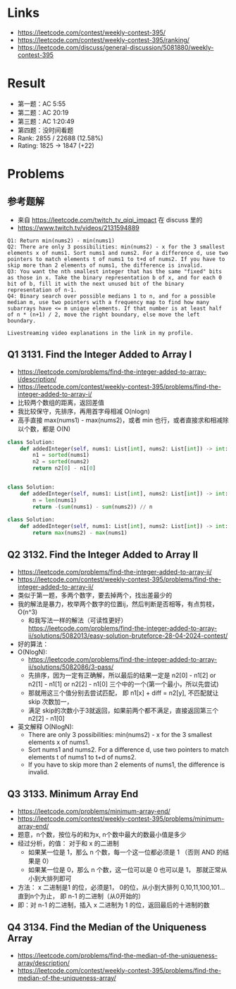 # Links

- https://leetcode.com/contest/weekly-contest-395/
- https://leetcode.com/contest/weekly-contest-395/ranking/
- https://leetcode.com/discuss/general-discussion/5081880/weekly-contest-395

# Result

- 第一题：AC 5:55
- 第二题：AC 20:19
- 第三题：AC 1:20:49
- 第四题：没时间看题
- Rank: 2855 / 22688 (12.58%)
- Rating: 1825 -> 1847 (+22)

# Problems

## 参考题解
- 来自 https://leetcode.com/twitch_tv_qiqi_impact 在 discuss 里的
- https://www.twitch.tv/videos/2131594889
```
Q1: Return min(nums2) - min(nums1)
Q2: There are only 3 possibilities: min(nums2) - x for the 3 smallest elements x of nums1. Sort nums1 and nums2. For a difference d, use two pointers to match elements t of nums1 to t+d of nums2. If you have to skip more than 2 elements of nums1, the difference is invalid.
Q3: You want the nth smallest integer that has the same "fixed" bits as those in x. Take the binary representation b of x, and for each 0 bit of b, fill it with the next unused bit of the binary representation of n-1.
Q4: Binary search over possible medians 1 to n, and for a possible median m, use two pointers with a frequency map to find how many subarrays have <= m unique elements. If that number is at least half of n * (n+1) / 2, move the right boundary, else move the left boundary.

Livestreaming video explanations in the link in my profile.
```

## Q1 3131. Find the Integer Added to Array I
- https://leetcode.com/problems/find-the-integer-added-to-array-i/description/
- https://leetcode.com/contest/weekly-contest-395/problems/find-the-integer-added-to-array-i/
- 比较两个数组的距离，返回差值
- 我比较保守，先排序，再用首字母相减 O(nlogn)
- 高手直接 max(nums1) - max(nums2)，或者 min 也行，或者直接求和相减除以个数，都是 O(N)

```python
class Solution:
    def addedInteger(self, nums1: List[int], nums2: List[int]) -> int:
        n1 = sorted(nums1)
        n2 = sorted(nums2)
        return n2[0] - n1[0]


class Solution:
    def addedInteger(self, nums1: List[int], nums2: List[int]) -> int:
        n = len(nums1)
        return -(sum(nums1) - sum(nums2)) // n
    
class Solution:
    def addedInteger(self, nums1: List[int], nums2: List[int]) -> int:
        return max(nums2) - max(nums1)

```


## Q2 3132. Find the Integer Added to Array II
- https://leetcode.com/problems/find-the-integer-added-to-array-ii/
- https://leetcode.com/contest/weekly-contest-395/problems/find-the-integer-added-to-array-ii/
- 类似于第一题，多两个数字，要去掉两个，找出差最少的
- 我的解法是暴力，枚举两个数字的位置ij，然后判断是否相等，有点剪枝，O(n^3)
  - 和我写法一样的解法（可读性更好） https://leetcode.com/problems/find-the-integer-added-to-array-ii/solutions/5082013/easy-solution-bruteforce-28-04-2024-contest/
- 好的算法：
- O(NlogN):
  - https://leetcode.com/problems/find-the-integer-added-to-array-ii/solutions/5082086/3-pass/ 
  - 先排序，因为一定有正确解，所以最后的结果一定是 n2[0] - n1[2] or n2[1] - n1[1] or n2[2] - n1[0] 三个中的一个(第一个最小，所以先尝试)
  - 那就用这三个值分别去尝试匹配， 即  n1[x] + diff = n2[y], 不匹配就让 skip 次数加一，
  - 满足 skip的次数小于3就返回，如果前两个都不满足，直接返回第三个 n2[2] - n1[0]
- 英文解释 O(NlogN):
  - There are only 3 possibilities: min(nums2) - x for the 3 smallest elements x of nums1. 
  - Sort nums1 and nums2. For a difference d, use two pointers to match elements t of nums1 to t+d of nums2. 
  - If you have to skip more than 2 elements of nums1, the difference is invalid.

## Q3  3133. Minimum Array End
- https://leetcode.com/problems/minimum-array-end/
- https://leetcode.com/contest/weekly-contest-395/problems/minimum-array-end/
- 题意，n个数，按位与的和为x, n个数中最大的数最小值是多少
- 经过分析，的值： 对于和 x 的二进制
  - 如果某一位是 1，那么 n 个数，每一个这一位都必须是 1 （否则 AND 的结果是 0）
  - 如果某一位是 0，那么 n 个数，这一位可以是 0 也可以是 1， 那就正常从小到大排列即可
- 方法： x 二进制是1 的位，必须是1， 0的位，从小到大排列 0,10,11,100,101... 直到n个为止， 即 n-1 的二进制（从0开始的）
- 即：对 n-1 的二进制，插入 x 二进制为 1 的位，返回最后的十进制的数

## Q4 3134. Find the Median of the Uniqueness Array
- https://leetcode.com/problems/find-the-median-of-the-uniqueness-array/description/
- https://leetcode.com/contest/weekly-contest-395/problems/find-the-median-of-the-uniqueness-array/